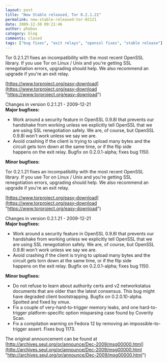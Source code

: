 ```yaml
---
layout: post
title: "New Stable released, Tor 0.2.1.21"
permalink: new-stable-released-tor-02121
date: 2009-12-30 09:21:46
author: phobos
category: blog
comments: closed
tags: ["bug fixes", "exit relays", "openssl fixes", "stable release"]
---
```


Tor 0.2.1.21 fixes an incompatibility with the most recent OpenSSL  
 library. If you use Tor on Linux / Unix and you're getting SSL  
 renegotiation errors, upgrading should help. We also recommend an  
 upgrade if you're an exit relay.

[https://www.torproject.org/easy-download](https://www.torproject.org/easy-download "https://www.torproject.org/easy-download")

Changes in version 0.2.1.21 - 2009-12-21  
 **Major bugfixes:**

-   Work around a security feature in OpenSSL 0.9.8l that prevents our  
     handshake from working unless we explicitly tell OpenSSL that we  
     are using SSL renegotiation safely. We are, of course, but OpenSSL  
     0.9.8l won't work unless we say we are.
-   Avoid crashing if the client is trying to upload many bytes and the  
     circuit gets torn down at the same time, or if the flip side  
     happens on the exit relay. Bugfix on 0.2.0.1-alpha; fixes bug 1150.

**Minor bugfixes:**

<!-- more -->

Tor 0.2.1.21 fixes an incompatibility with the most recent OpenSSL  
 library. If you use Tor on Linux / Unix and you're getting SSL  
 renegotiation errors, upgrading should help. We also recommend an  
 upgrade if you're an exit relay.

[https://www.torproject.org/easy-download](https://www.torproject.org/easy-download "https://www.torproject.org/easy-download")

Changes in version 0.2.1.21 - 2009-12-21  
 **Major bugfixes:**

-   Work around a security feature in OpenSSL 0.9.8l that prevents our  
     handshake from working unless we explicitly tell OpenSSL that we  
     are using SSL renegotiation safely. We are, of course, but OpenSSL  
     0.9.8l won't work unless we say we are.
-   Avoid crashing if the client is trying to upload many bytes and the  
     circuit gets torn down at the same time, or if the flip side  
     happens on the exit relay. Bugfix on 0.2.0.1-alpha; fixes bug 1150.

**Minor bugfixes:**

-   Do not refuse to learn about authority certs and v2 networkstatus  
     documents that are older than the latest consensus. This bug might  
     have degraded client bootstrapping. Bugfix on 0.2.0.10-alpha.  
     Spotted and fixed by xmux.
-   Fix a couple of very-hard-to-trigger memory leaks, and one hard-to-  
     trigger platform-specific option misparsing case found by Coverity  
     Scan.
-   Fix a compilation warning on Fedora 12 by removing an impossible-to-  
     trigger assert. Fixes bug 1173.

The original announcement can be found at [http://archives.seul.org/or/announce/Dec-2009/msg00000.html](http://archives.seul.org/or/announce/Dec-2009/msg00000.html "http://archives.seul.org/or/announce/Dec-2009/msg00000.html")
